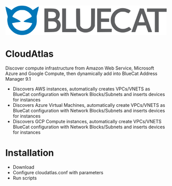 ![alt text](logo.png "logo")

# CloudAtlas
Discover compute infrastructure from Amazon Web Service, Microsoft Azure and Google Compute, then dynamically add into BlueCat Address Manager 9.1

- Discovers AWS instances, automatically creates VPCs/VNETS as BlueCat configuration with Network Blocks/Subnets and inserts devices for instances
- Discovers Azure Virtual Machines, automatically create VPCs/VNETS as BlueCat configuration with Network Blocks/Subnets and inserts devices for instances
- Discovers GCP Compute instances, automatically create VPCs/VNETS BlueCat configuration with Network Blocks/Subnets and inserts devices for instances

# Installation

- Download
- Configure cloudatlas.conf with parameters
- Run scripts

